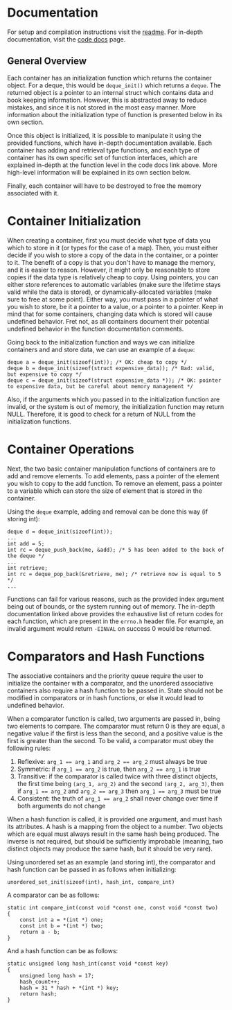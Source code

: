 # Documentation
For setup and compilation instructions visit the [readme](README.md). For
in-depth documentation, visit the
[code docs](https://codedocs.xyz/bkthomps/Containers/) page.

## General Overview
Each container has an initialization function which returns the container
object. For a deque, this would be `deque_init()` which returns a `deque`. The
returned object is a pointer to an internal struct which contains data and
book keeping information. However, this is abstracted away to reduce mistakes,
and since it is not stored in the most easy manner. More information about the
initialization type of function is presented below in its own section.

Once this object is initialized, it is possible to manipulate it using the
provided functions, which have in-depth documentation available. Each container
has adding and retrieval type functions, and each type of container has its own
specific set of function interfaces, which are explained in-depth at the
function level in the code docs link above. More high-level information will be
explained in its own section below.

Finally, each container will have to be destroyed to free the memory associated
with it.

# Container Initialization
When creating a container, first you must decide what type of data you which to
store in it (or types for the case of a map). Then, you must either decide if
you wish to store a copy of the data in the container, or a pointer to it. The
benefit of a copy is that you don't have to manage the memory, and it is easier
to reason. However, it might only be reasonable to store copies if the data type
is relatively cheap to copy. Using pointers, you can either store references to
automatic variables (make sure the lifetime stays valid while the data is
stored), or dynamically-allocated variables (make sure to free at some point).
Either way, you must pass in a pointer of what you wish to store, be it a
pointer to a value, or a pointer to a pointer. Keep in mind that for some
containers, changing data which is stored will cause undefined behavior. Fret
not, as all containers document their potential undefined behavior in the
function documentation comments.

Going back to the initialization function and ways we can initialize containers
and and store data, we can use an example of a `deque`:
```
deque a = deque_init(sizeof(int)); /* OK: cheap to copy */
deque b = deque_init(sizeof(struct expensive_data)); /* Bad: valid, but expensive to copy */
deque c = deque_init(sizeof(struct expensive_data *)); /* OK: pointer to expensive data, but be careful about memory management */
```

Also, if the arguments which you passed in to the initialization function are
invalid, or the system is out of memory, the initialization function may return
NULL. Therefore, it is good to check for a return of NULL from the
initialization functions.

# Container Operations
Next, the two basic container manipulation functions of containers are to add
and remove elements. To add elements, pass a pointer of the element you wish to
copy to the add function. To remove an element, pass a pointer to a variable
which can store the size of element that is stored in the container.

Using the `deque` example, adding and removal can be done this way (if storing
int):
```
deque d = deque_init(sizeof(int));
...
int add = 5;
int rc = deque_push_back(me, &add); /* 5 has been added to the back of the deque */
...
int retrieve;
int rc = deque_pop_back(&retrieve, me); /* retrieve now is equal to 5 */
...
```

Functions can fail for various reasons, such as the provided index argument
being out of bounds, or the system running out of memory. The in-depth
documentation linked above provides the exhaustive list of return codes for each
function, which are present in the `errno.h` header file. For example, an
invalid argument would return `-EINVAL` on success 0 would be returned.

# Comparators and Hash Functions
The associative containers and the priority queue require the user to initialize
the container with a comparator, and the unordered associative containers also
require a hash function to be passed in. State should not be modified in
comparators or in hash functions, or else it would lead to undefined behavior.

When a comparator function is called, two arguments are passed in, being two
elements to compare. The comparator must return 0 is they are equal, a negative
value if the first is less than the second, and a positive value is the first is
greater than the second. To be valid, a comparator must obey the following
rules:
1. Reflexive: `arg_1 == arg_1` and `arg_2 == arg_2` must always be true
2. Symmetric: if `arg_1 == arg_2` is true, then `arg_2 == arg_1` is true
3. Transitive: if the comparator is called twice with three distinct objects,
the first time being `(arg_1, arg_2)` and the second `(arg_2, arg_3)`, then if
`arg_1 == arg_2` and `arg_2 == arg_3` then `arg_1 == arg_3` must be true
4. Consistent: the truth of `arg_1 == arg_2` shall never change over time if
both arguments do not change

When a hash function is called, it is provided one argument, and must hash its
attributes. A hash is a mapping from the object to a number. Two objects which
are equal must always result in the same hash being produced. The inverse is not
required, but should be sufficiently improbable (meaning, two distinct objects
may produce the same hash, but it should be very rare).

Using unordered set as an example (and storing int), the comparator and hash
function can be passed in as follows when initializing:
```
unordered_set_init(sizeof(int), hash_int, compare_int)
```

A comparator can be as follows:
```
static int compare_int(const void *const one, const void *const two)
{
    const int a = *(int *) one;
    const int b = *(int *) two;
    return a - b;
}
```

And a hash function can be as follows:
```
static unsigned long hash_int(const void *const key)
{
    unsigned long hash = 17;
    hash_count++;
    hash = 31 * hash + *(int *) key;
    return hash;
}
```
